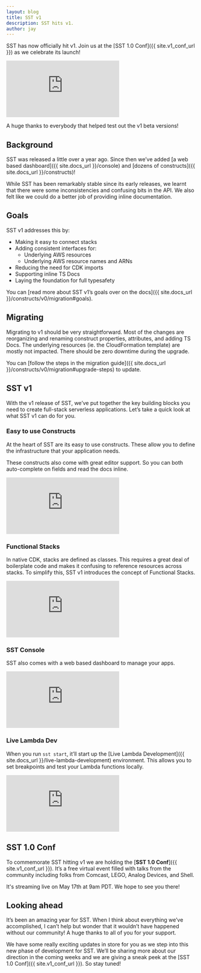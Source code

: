 ```yaml
---
layout: blog
title: SST v1
description: SST hits v1.
author: jay
---
```


SST has now officially hit v1. Join us at the [SST 1.0 Conf]({{ site.v1_conf_url }}) as we celebrate its launch!

<div class="youtube-container">
  <iframe src="https://www.youtube-nocookie.com/embed/hru_qLt2-ug" title="YouTube video player" frameborder="0" allow="accelerometer; autoplay; clipboard-write; encrypted-media; gyroscope; picture-in-picture" allowfullscreen></iframe>
</div>

A huge thanks to everybody that helped test out the v1 beta versions!

## Background

SST was released a little over a year ago. Since then we’ve added [a web based dashboard]({{ site.docs_url }}/console) and [dozens of constructs]({{ site.docs_url }}/constructs)!

While SST has been remarkably stable since its early releases, we learnt that there were some inconsistencies and confusing bits in the API. We also felt like we could do a better job of providing inline documentation.

## Goals

SST v1 addresses this by:

- Making it easy to connect stacks
- Adding consistent interfaces for:
    - Underlying AWS resources
    - Underlying AWS resource names and ARNs
- Reducing the need for CDK imports
- Supporting inline TS Docs
- Laying the foundation for full typesafety

You can [read more about SST v1’s goals over on the docs]({{ site.docs_url }}/constructs/v0/migration#goals).

## Migrating

Migrating to v1 should be very straightforward. Most of the changes are reorganizing and renaming construct properties, attributes, and adding TS Docs. The underlying resources (ie. the CloudFormation template) are mostly not impacted. There should be zero downtime during the upgrade.

You can [follow the steps in the migration guide]({{ site.docs_url }}/constructs/v0/migration#upgrade-steps) to update.

## SST v1

With the v1 release of SST, we’ve put together the key building blocks you need to create full-stack serverless applications. Let’s take a quick look at what SST v1 can do for you.

### Easy to use Constructs

At the heart of SST are its easy to use constructs. These allow you to define the infrastructure that your application needs.

These constructs also come with great editor support. So you can both auto-complete on fields and read the docs inline.

<div class="youtube-container">
  <iframe src="https://www.youtube-nocookie.com/embed/pfMeaPyPydo" title="YouTube video player" frameborder="0" allow="accelerometer; autoplay; clipboard-write; encrypted-media; gyroscope; picture-in-picture" allowfullscreen></iframe>
</div>

### Functional Stacks

In native CDK, stacks are defined as classes. This requires a great deal of boilerplate code and makes it confusing to reference resources across stacks. To simplify this, SST v1 introduces the concept of Functional Stacks.

<div class="youtube-container">
  <iframe src="https://www.youtube-nocookie.com/embed/cqzgAJvUQCg" title="YouTube video player" frameborder="0" allow="accelerometer; autoplay; clipboard-write; encrypted-media; gyroscope; picture-in-picture" allowfullscreen></iframe>
</div>

### SST Console

SST also comes with a web based dashboard to manage your apps.

<div class="youtube-container">
  <iframe src="https://www.youtube-nocookie.com/embed/QvNMM5hpO3M" title="YouTube video player" frameborder="0" allow="accelerometer; autoplay; clipboard-write; encrypted-media; gyroscope; picture-in-picture" allowfullscreen></iframe>
</div>

### Live Lambda Dev

When you run `sst start`, it’ll start up the [Live Lambda Development]({{ site.docs_url }}/live-lambda-development) environment. This allows you to set breakpoints and test your Lambda functions locally.

<div class="youtube-container">
  <iframe src="https://www.youtube-nocookie.com/embed/2w4A06IsBlU" title="YouTube video player" frameborder="0" allow="accelerometer; autoplay; clipboard-write; encrypted-media; gyroscope; picture-in-picture" allowfullscreen></iframe>
</div>

## SST 1.0 Conf

To commemorate SST hitting v1 we are holding the [**SST 1.0 Conf**]({{ site.v1_conf_url }}). It’s a free virtual event filled with talks from the community including folks from Comcast, LEGO, Analog Devices, and Shell.

It's streaming live on May 17th at 9am PDT. We hope to see you there!

## Looking ahead

It’s been an amazing year for SST. When I think about everything we’ve accomplished, I can’t help but wonder that it wouldn’t have happened without our community! A huge thanks to all of you for your support.

We have some really exciting updates in store for you as we step into this new phase of development for SST. We’ll be sharing more about our direction in the coming weeks and we are giving a sneak peek at the [SST 1.0 Conf]({{ site.v1_conf_url }}). So stay tuned!
